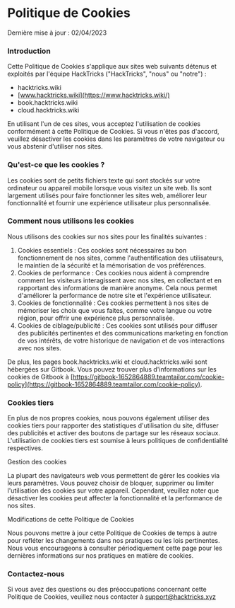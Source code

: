 # Politique de Cookies

Dernière mise à jour : 02/04/2023

### Introduction

Cette Politique de Cookies s'applique aux sites web suivants détenus et exploités par l'équipe HackTricks ("HackTricks", "nous" ou "notre") :

* hacktricks.wiki
* [www.hacktricks.wiki](https://www.hacktricks.wiki/)
* book.hacktricks.wiki
* cloud.hacktricks.wiki

En utilisant l'un de ces sites, vous acceptez l'utilisation de cookies conformément à cette Politique de Cookies. Si vous n'êtes pas d'accord, veuillez désactiver les cookies dans les paramètres de votre navigateur ou vous abstenir d'utiliser nos sites.

### Qu'est-ce que les cookies ?

Les cookies sont de petits fichiers texte qui sont stockés sur votre ordinateur ou appareil mobile lorsque vous visitez un site web. Ils sont largement utilisés pour faire fonctionner les sites web, améliorer leur fonctionnalité et fournir une expérience utilisateur plus personnalisée.

### Comment nous utilisons les cookies

Nous utilisons des cookies sur nos sites pour les finalités suivantes :

1. Cookies essentiels : Ces cookies sont nécessaires au bon fonctionnement de nos sites, comme l'authentification des utilisateurs, le maintien de la sécurité et la mémorisation de vos préférences.
2. Cookies de performance : Ces cookies nous aident à comprendre comment les visiteurs interagissent avec nos sites, en collectant et en rapportant des informations de manière anonyme. Cela nous permet d'améliorer la performance de notre site et l'expérience utilisateur.
3. Cookies de fonctionnalité : Ces cookies permettent à nos sites de mémoriser les choix que vous faites, comme votre langue ou votre région, pour offrir une expérience plus personnalisée.
4. Cookies de ciblage/publicité : Ces cookies sont utilisés pour diffuser des publicités pertinentes et des communications marketing en fonction de vos intérêts, de votre historique de navigation et de vos interactions avec nos sites.

De plus, les pages book.hacktricks.wiki et cloud.hacktricks.wiki sont hébergées sur Gitbook. Vous pouvez trouver plus d'informations sur les cookies de Gitbook à [https://gitbook-1652864889.teamtailor.com/cookie-policy](https://gitbook-1652864889.teamtailor.com/cookie-policy).

### Cookies tiers

En plus de nos propres cookies, nous pouvons également utiliser des cookies tiers pour rapporter des statistiques d'utilisation du site, diffuser des publicités et activer des boutons de partage sur les réseaux sociaux. L'utilisation de cookies tiers est soumise à leurs politiques de confidentialité respectives.

Gestion des cookies

La plupart des navigateurs web vous permettent de gérer les cookies via leurs paramètres. Vous pouvez choisir de bloquer, supprimer ou limiter l'utilisation des cookies sur votre appareil. Cependant, veuillez noter que désactiver les cookies peut affecter la fonctionnalité et la performance de nos sites.

Modifications de cette Politique de Cookies

Nous pouvons mettre à jour cette Politique de Cookies de temps à autre pour refléter les changements dans nos pratiques ou les lois pertinentes. Nous vous encourageons à consulter périodiquement cette page pour les dernières informations sur nos pratiques en matière de cookies.

### Contactez-nous

Si vous avez des questions ou des préoccupations concernant cette Politique de Cookies, veuillez nous contacter à [support@hacktricks.xyz](mailto:support@hacktricks.xyz)
